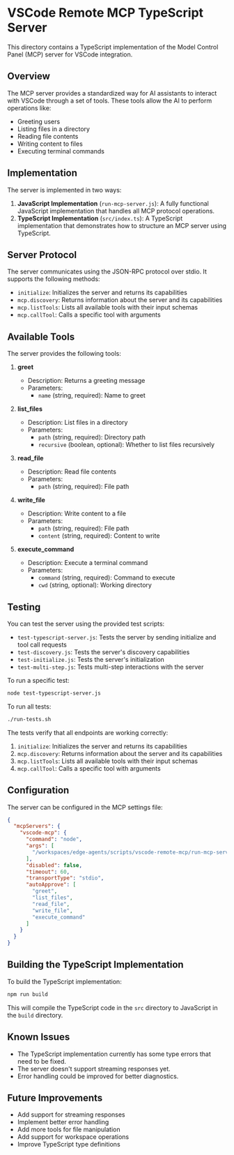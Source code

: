 # VSCode Remote MCP TypeScript Server

This directory contains a TypeScript implementation of the Model Control Panel (MCP) server for VSCode integration.

## Overview

The MCP server provides a standardized way for AI assistants to interact with VSCode through a set of tools. These tools allow the AI to perform operations like:

- Greeting users
- Listing files in a directory
- Reading file contents
- Writing content to files
- Executing terminal commands

## Implementation

The server is implemented in two ways:

1. **JavaScript Implementation** (`run-mcp-server.js`): A fully functional JavaScript implementation that handles all MCP protocol operations.
2. **TypeScript Implementation** (`src/index.ts`): A TypeScript implementation that demonstrates how to structure an MCP server using TypeScript.

## Server Protocol

The server communicates using the JSON-RPC protocol over stdio. It supports the following methods:

- `initialize`: Initializes the server and returns its capabilities
- `mcp.discovery`: Returns information about the server and its capabilities
- `mcp.listTools`: Lists all available tools with their input schemas
- `mcp.callTool`: Calls a specific tool with arguments

## Available Tools

The server provides the following tools:

1. **greet**
   - Description: Returns a greeting message
   - Parameters:
     - `name` (string, required): Name to greet

2. **list_files**
   - Description: List files in a directory
   - Parameters:
     - `path` (string, required): Directory path
     - `recursive` (boolean, optional): Whether to list files recursively

3. **read_file**
   - Description: Read file contents
   - Parameters:
     - `path` (string, required): File path

4. **write_file**
   - Description: Write content to a file
   - Parameters:
     - `path` (string, required): File path
     - `content` (string, required): Content to write

5. **execute_command**
   - Description: Execute a terminal command
   - Parameters:
     - `command` (string, required): Command to execute
     - `cwd` (string, optional): Working directory

## Testing

You can test the server using the provided test scripts:

- `test-typescript-server.js`: Tests the server by sending initialize and tool call requests
- `test-discovery.js`: Tests the server's discovery capabilities
- `test-initialize.js`: Tests the server's initialization
- `test-multi-step.js`: Tests multi-step interactions with the server

To run a specific test:

```bash
node test-typescript-server.js
```

To run all tests:

```bash
./run-tests.sh
```

The tests verify that all endpoints are working correctly:
1. `initialize`: Initializes the server and returns its capabilities
2. `mcp.discovery`: Returns information about the server and its capabilities
3. `mcp.listTools`: Lists all available tools with their input schemas
4. `mcp.callTool`: Calls a specific tool with arguments

## Configuration

The server can be configured in the MCP settings file:

```json
{
  "mcpServers": {
    "vscode-mcp": {
      "command": "node",
      "args": [
        "/workspaces/edge-agents/scripts/vscode-remote-mcp/run-mcp-server.js"
      ],
      "disabled": false,
      "timeout": 60,
      "transportType": "stdio",
      "autoApprove": [
        "greet",
        "list_files",
        "read_file",
        "write_file",
        "execute_command"
      ]
    }
  }
}
```

## Building the TypeScript Implementation

To build the TypeScript implementation:

```bash
npm run build
```

This will compile the TypeScript code in the `src` directory to JavaScript in the `build` directory.

## Known Issues

- The TypeScript implementation currently has some type errors that need to be fixed.
- The server doesn't support streaming responses yet.
- Error handling could be improved for better diagnostics.

## Future Improvements

- Add support for streaming responses
- Implement better error handling
- Add more tools for file manipulation
- Add support for workspace operations
- Improve TypeScript type definitions